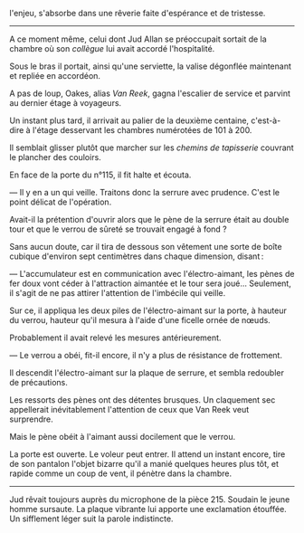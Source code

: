 l'enjeu, s'absorbe dans une rêverie faite d'espérance et de tristesse.

-----

A ce moment même, celui dont Jud Allan se préoccupait sortait de la chambre où son _collègue_ lui avait accordé l'hospitalité.

Sous le bras il portait, ainsi qu'une serviette, la valise dégonflée maintenant et repliée en accordéon.

A pas de loup, Oakes, alias _Van Reek_, gagna l'escalier de service et parvint au dernier étage à voyageurs.

Un instant plus tard, il arrivait au palier de la deuxième centaine, c'est-à-
dire à l'étage desservant les chambres numérotées de 101 à 200.

Il semblait glisser plutôt que marcher sur les _chemins de tapisserie_ couvrant le plancher des couloirs.

En face de la porte du n°115, il fit halte et écouta.

— Il y en a un qui veille. Traitons donc la serrure avec prudence. C'est le
point délicat de l'opération.

Avait-il la prétention d'ouvrir alors que le pène de la serrure était au double tour et que le verrou de sûreté se trouvait engagé à fond ?

Sans aucun doute, car il tira de dessous son vêtement une sorte de boîte
cubique d'environ sept centimètres dans chaque dimension, disant :

— L'accumulateur est en communication avec l'électro-aimant, les pènes de fer doux vont céder à l'attraction aimantée et le tour sera joué... Seulement, il s'agit de ne pas attirer l'attention de l'imbécile qui veille.

Sur ce, il appliqua les deux piles de l'électro-aimant sur la porte, à hauteur
du verrou, hauteur qu'il mesura à l'aide d'une ficelle ornée de nœuds.

Probablement il avait relevé les mesures antérieurement.

— Le verrou a obéi, fit-il encore, il n'y a plus de résistance de frottement.

Il descendit l'électro-aimant sur la plaque de serrure, et sembla redoubler de précautions.

Les ressorts des pènes ont des détentes brusques. Un claquement sec
appellerait inévitablement l'attention de ceux que Van Reek veut surprendre.

Mais le pène obéit à l'aimant aussi docilement que le verrou.

La porte est ouverte. Le voleur peut entrer. Il attend un instant encore,
tire de son pantalon l'objet bizarre qu'il a manié quelques heures plus tôt, et rapide comme un coup de vent, il pénètre dans la chambre.

-----

Jud rêvait toujours auprès du microphone de la pièce 215. Soudain le jeune homme sursaute. La plaque vibrante lui apporte une exclamation étouffée. Un sifflement léger suit la parole indistincte.
